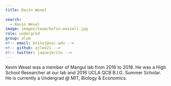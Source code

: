 ```yaml
---
title: Kevin Wesel
 
search:
  - Kevin Wesel
image: images/team/kefin-wessell.jpg
role: undergrad
group: alum
<!-- email: britoj@usc.edu -->
<!-- github: ajlee21 -->
<!-- twitter: jaquejbrito -->
---
```


Kevin Wesel was a member of Mangul lab from 2016 to 2018. He was a High School Researcher at our lab and 2016 UCLA QCB B.I.G. Summer Scholar. He is currently a Undergrad @ MIT, Biology & Economics.
